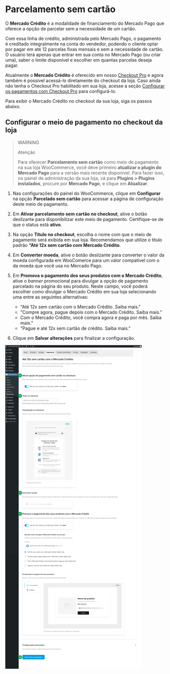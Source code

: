 # Parcelamento sem cartão

O **Mercado Crédito** é a modalidade de financiamento do Mercado Pago que oferece a opção de parcelar sem a necessidade de um cartão.

Com essa linha de crédito, administrada pelo Mercado Pago, o pagamento é creditado integralmente na conta do vendedor, podendo o cliente optar por pagar em até 12 parcelas fixas mensais e sem a necessidade de cartão. O usuário terá apenas que entrar em sua conta no Mercado Pago (ou criar uma), saber o limite disponível e escolher em quantas parcelas deseja pagar.

Atualmente o **Mercado Crédito** é oferecido em nosso [Checkout Pro](/developers/pt/docs/checkout-pro/landing) e agora também é possível acessá-lo diretamente do checkout da loja. Caso ainda não tenha o Checkout Pro habilitado em sua loja, acesse a seção [Configurar os pagamentos com Checkout Pro](/developers/pt/docs/woocommerce/payments-configuration/checkout-pro) para configurá-lo.

Para exibir o Mercado Crédito no checkout da sua loja, siga os passos abaixo.

## Configurar o meio de pagamento no checkout da loja

> WARNING
>
> Atenção
>
> Para oferecer **Parcelamento sem cartão** como meio de pagamento na sua loja WooCommerce, você deve primeiro **atualizar o plugin do Mercado Pago** para a versão mais recente disponível. Para fazer isso, no painel de administração da sua loja, vá para **Plugins > Plugins instalados**, procure por **Mercado Pago**, e clique em **Atualizar**.

1. Nas configurações do painel do WooCommerce, clique em **Configurar** na opção **Parcelado sem cartão** para acessar a página de configuração deste meio de pagamento.
2. Em **Ativar parcelamento sem cartão no checkout**, ative o botão deslizante para disponibilizar este meio de pagamento. Certifique-se de que o status está **ativo**.
3. Na opção **Título no checkout**, escolha o nome com que o meio de pagamento será exibida em sua loja. Recomendamos que utilize o título padrão **“Até 12x sem cartão com Mercado Crédito**.
4. Em **Converter moeda**, ative o botão deslizante para converter o valor da moeda configurada em WooComerce para um valor compatível com o da moeda que você usa no Mercado Pago. 
5. Em **Promova o pagamento dos seus produtos com o Mercado Crédito**, ative o _banner_ promocional para divulgar a opção de pagamento parcelado na página do seu produto. Neste campo, você poderá escolher como divulgar o Mercado Crédito em sua loja selecionando uma entre as seguintes alternativas:

    - "Até 12x sem cartão com o Mercado Crédito. Saiba mais."
    - "Compre agora, pague depois com o Mercado Crédito. Saiba mais."
    - Com o Mercado Crédito, você compra agora e paga por mês. Saiba mais."
    - "Pague e até 12x sem cartão de crédito. Saiba mais."

6. Clique em **Salvar alterações** para finalizar a configuração.

![woo-credits-admin-pt](/images/woocomerce/credits-woo-2.png)